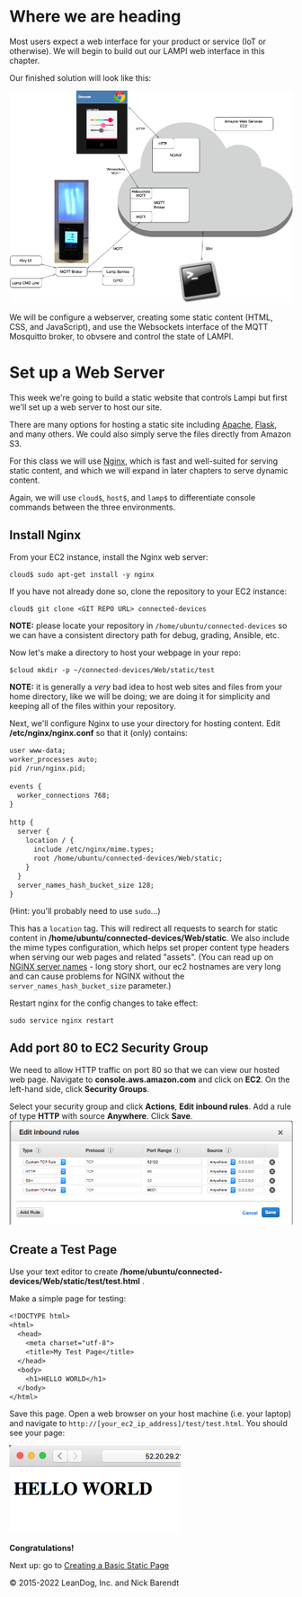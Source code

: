 # Where we are heading

Most users expect a web interface for your product or service (IoT or otherwise).  We will begin to build out our LAMPI web interface in this chapter.

Our finished solution will look like this:

![](Images/LAMPI_System_Build_05.png)

We will be configure a webserver, creating some static content (HTML, CSS, and JavaScript), and use the Websockets interface of the MQTT Mosquitto broker, to obvsere and control the state of LAMPI.

# Set up a Web Server

This week we're going to build a static website that controls Lampi but first we'll set up a web server to host our site.

There are many options for hosting a static site including [Apache](http://httpd.apache.org), [Flask](http://flask.pocoo.org), and many others. We could also simply serve the files directly from Amazon S3. 

For this class we will use [Nginx](http://nginx.org), which is fast and well-suited for serving static content, and which we will expand in later chapters to serve dynamic content.

Again, we will use `cloud$`, `host$`, and `lamp$` to differentiate console commands between the three environments.

## Install Nginx

From your EC2 instance, install the Nginx web server:

```
cloud$ sudo apt-get install -y nginx
```

If you have not already done so, clone the repository to your EC2 instance:

```
cloud$ git clone <GIT REPO URL> connected-devices
```

**NOTE:** please locate your repository in `/home/ubuntu/connected-devices` so we can have a consistent directory path for debug, grading, Ansible, etc.


Now let's make a directory to host your webpage in your repo:

```
$cloud mkdir -p ~/connected-devices/Web/static/test
```


**NOTE:** it is generally a _very_ bad idea to host web sites and files from your home directory, like we will be doing; we are doing it for simplicity and keeping all of the files within your repository.

Next, we'll configure Nginx to use your directory for hosting content. Edit **/etc/nginx/nginx.conf** so that it (only) contains:

```
user www-data;
worker_processes auto;
pid /run/nginx.pid;

events {
  worker_connections 768;
}

http {
  server {
    location / {
      include /etc/nginx/mime.types;
      root /home/ubuntu/connected-devices/Web/static;
    }
  }
  server_names_hash_bucket_size 128;
}
```

(Hint: you'll probably need to use `sudo`...)

This has a `location` tag. This will redirect all requests to search for static content in **/home/ubuntu/connected-devices/Web/static**. We also include the mime types configuration, which helps set proper content type headers when serving our web pages and related "assets".  (You can read up on [NGINX server names](http://nginx.org/en/docs/http/server_names.html) - long story short, our ec2 hostnames are very long and can cause problems for NGINX without the `server_names_hash_bucket_size` parameter.)

Restart nginx for the config changes to take effect:

```
sudo service nginx restart
```

## Add port 80 to EC2 Security Group

We need to allow HTTP traffic on port 80 so that we can view our hosted web page. Navigate to **console.aws.amazon.com** and click on **EC2**. On the left-hand side, click **Security Groups**. 

Select your security group and click **Actions**, **Edit inbound rules**. Add a rule of type **HTTP** with source **Anywhere**. Click **Save**.
<br/>![](Images/security_group_http.png)

## Create a Test Page

Use your text editor to create **/home/ubuntu/connected-devices/Web/static/test/test.html** .

Make a simple page for testing:

```
<!DOCTYPE html>
<html>
  <head>
    <meta charset="utf-8">
    <title>My Test Page</title>
  </head>
  <body>
    <h1>HELLO WORLD</h1>
  </body>
</html>
```

Save this page. Open a web browser on your host machine (i.e. your laptop) and navigate to `http://[your_ec2_ip_address]/test/test.html`. You should see your page:

![](Images/test_page.png)

**Congratulations!**

Next up: go to [Creating a Basic Static Page](../05.2_Creating_a_Basic_Static_Page/README.md)

&copy; 2015-2022 LeanDog, Inc. and Nick Barendt
